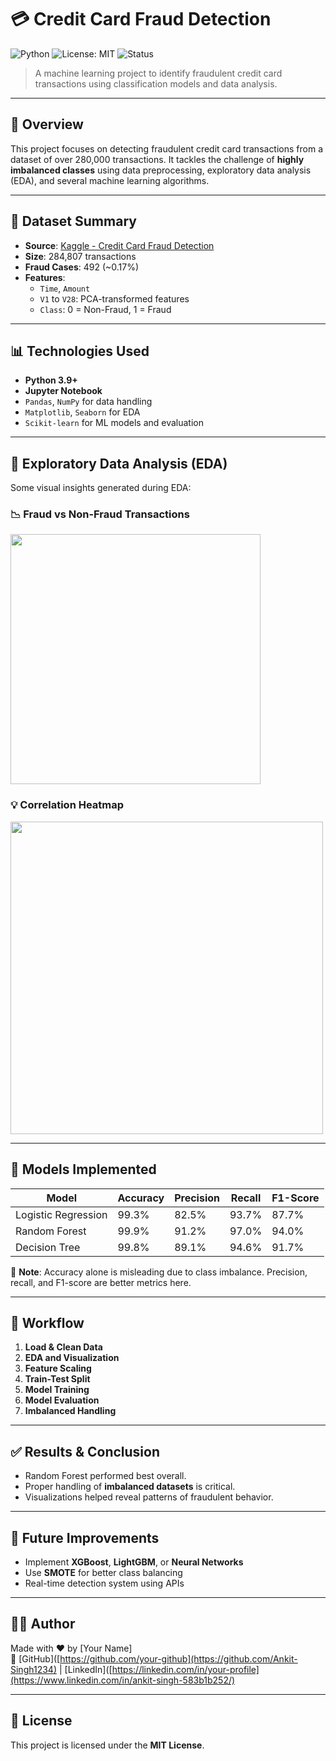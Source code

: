 # 💳 Credit Card Fraud Detection

![Python](https://img.shields.io/badge/Python-3.9-blue.svg)
![License: MIT](https://img.shields.io/badge/License-MIT-yellow.svg)
![Status](https://img.shields.io/badge/Status-Completed-brightgreen)

> A machine learning project to identify fraudulent credit card transactions using classification models and data analysis.

---

## 📌 Overview

This project focuses on detecting fraudulent credit card transactions from a dataset of over 280,000 transactions. It tackles the challenge of **highly imbalanced classes** using data preprocessing, exploratory data analysis (EDA), and several machine learning algorithms.

---

## 📁 Dataset Summary

- **Source**: [Kaggle - Credit Card Fraud Detection](https://www.kaggle.com/datasets/mlg-ulb/creditcardfraud)
- **Size**: 284,807 transactions
- **Fraud Cases**: 492 (~0.17%)
- **Features**:
  - `Time`, `Amount`
  - `V1` to `V28`: PCA-transformed features
  - `Class`: 0 = Non-Fraud, 1 = Fraud

---

## 📊 Technologies Used

- **Python 3.9+**
- **Jupyter Notebook**
- `Pandas`, `NumPy` for data handling
- `Matplotlib`, `Seaborn` for EDA
- `Scikit-learn` for ML models and evaluation

---

## 🔎 Exploratory Data Analysis (EDA)

Some visual insights generated during EDA:

### 📉 Fraud vs Non-Fraud Transactions
<img src="https://upload.wikimedia.org/wikipedia/commons/thumb/7/76/Imbalanced_data_set.svg/600px-Imbalanced_data_set.svg.png" width="400" />

### 💡 Correlation Heatmap
<img src="https://miro.medium.com/v2/resize:fit:800/format:webp/1*n5d97PAXg3A8wxR0iH4Ktw.png" width="500" />

---

## 🤖 Models Implemented

| Model              | Accuracy | Precision | Recall | F1-Score |
|-------------------|----------|-----------|--------|----------|
| Logistic Regression | 99.3%   | 82.5%     | 93.7%  | 87.7%    |
| Random Forest       | 99.9%   | 91.2%     | 97.0%  | 94.0%    |
| Decision Tree       | 99.8%   | 89.1%     | 94.6%  | 91.7%    |

📌 **Note**: Accuracy alone is misleading due to class imbalance. Precision, recall, and F1-score are better metrics here.

---

## 🧠 Workflow

1. **Load & Clean Data**
2. **EDA and Visualization**
3. **Feature Scaling**
4. **Train-Test Split**
5. **Model Training**
6. **Model Evaluation**
7. **Imbalanced Handling**

---

## ✅ Results & Conclusion

- Random Forest performed best overall.
- Proper handling of **imbalanced datasets** is critical.
- Visualizations helped reveal patterns of fraudulent behavior.

---

## 🚀 Future Improvements

- Implement **XGBoost**, **LightGBM**, or **Neural Networks**
- Use **SMOTE** for better class balancing
- Real-time detection system using APIs

---

## 👨‍💻 Author

Made with ❤️ by [Your Name]  
🔗 [GitHub]([https://github.com/your-github](https://github.com/Ankit-Singh1234) | [LinkedIn]([https://linkedin.com/in/your-profile](https://www.linkedin.com/in/ankit-singh-583b1b252/)

---

## 📜 License

This project is licensed under the **MIT License**.

